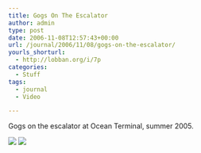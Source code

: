 ```yaml
---
title: Gogs On The Escalator
author: admin
type: post
date: 2006-11-08T12:57:43+00:00
url: /journal/2006/11/08/gogs-on-the-escalator/
yourls_shorturl:
  - http://lobban.org/i/7p
categories:
  - Stuff
tags:
  - journal
  - Video

---
```

</p> 

Gogs on the escalator at Ocean Terminal, summer 2005. 

<div class="feedflare">
  <a href="http://feeds.feedburner.com/~f/nonimage?a=TMpXoqwu"><img src="http://feeds.feedburner.com/~f/nonimage?i=TMpXoqwu" /></a> <a href="http://feeds.feedburner.com/~f/nonimage?a=zXCGaTvE"><img src="http://feeds.feedburner.com/~f/nonimage?i=zXCGaTvE" /></a>
</div>